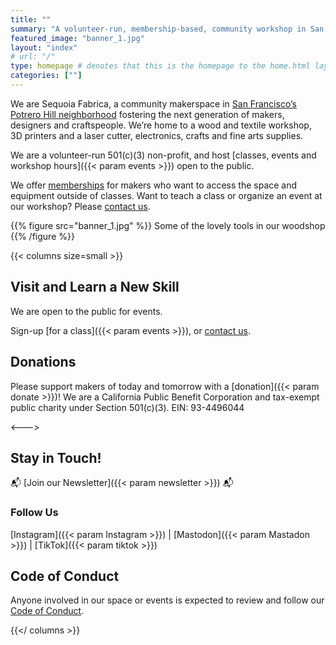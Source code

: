 ```yaml
---
title: ""
summary: "A volunteer-run, membership-based, community workshop in San Francisco. Classes and tools for woodworking, sewing, electronics, fabrication, crafts and fine arts."
featured_image: "banner_1.jpg"
layout: "index"
# url: "/"
type: homepage # denotes that this is the homepage to the home.html layout
categories: [""]
---
```


We are Sequoia Fabrica, a community makerspace in [San Francisco’s Potrero Hill neighborhood](https://maps.app.goo.gl/7fiutyz9KxsT1eXc7) fostering the next generation of makers, designers and craftspeople. We’re home to a wood and textile workshop, 3D printers and a laser cutter, electronics, crafts and fine arts supplies.

We are a volunteer-run 501(c)(3) non-profit, and host [classes, events and workshop hours]({{< param events >}}) open to the public.

We offer [memberships](/membership) for makers who want to access the space and equipment outside of classes. Want to teach a class or organize an event at our workshop? Please [contact us](/contact).

{{% figure src="banner_1.jpg" %}} 
Some of the lovely tools in our woodshop
{{% /figure %}}

{{< columns size=small >}}
## Visit and Learn a New Skill

We are open to the public for events.

Sign-up [for a class]({{< param events >}}), or [contact us](/contact).


## Donations
Please support makers of today and tomorrow with a [donation]({{< param donate >}})! We are a California Public Benefit Corporation and tax-exempt public charity under Section 501(c)(3). EIN: 93-4496044

<--->

## Stay in Touch!
📬 [Join our Newsletter]({{< param newsletter >}}) 📬
### Follow Us
[Instagram]({{< param Instagram >}})  |  [Mastodon]({{< param Mastadon >}})  |  [TikTok]({{< param tiktok >}})
    
## Code of Conduct
Anyone involved in our space or events is expected to review and follow our [Code of Conduct](/code-of-contact).

{{</ columns >}}

<div id="calendar-view" className="col-span-2">
    <!-- <Calendar urls={[getCalendar('bookwhen')]} />
    <iframe src="https://bookwhen.com/sequoiafabrica/iframe" frameborder="0" scrolling="yes" seamless="seamless" style="display:block;border:none;width:100%;height:900px;"></iframe> -->

</div>



